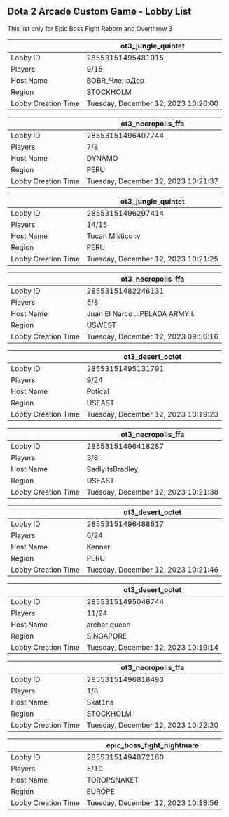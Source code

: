 ## Dota 2 Arcade Custom Game - Lobby List

This list only for Epic Boss Fight Reborn and Overthrow 3

|  | ot3_jungle_quintet |
| ------ | ------ |
| Lobby ID | 28553151495481015 |
| Players | 9/15 |
| Host Name | BOBR_ЧленоДер |
| Region | STOCKHOLM |
| Lobby Creation Time | Tuesday, December 12, 2023 10:20:00 |


|  | ot3_necropolis_ffa |
| ------ | ------ |
| Lobby ID | 28553151496407744 |
| Players | 7/8 |
| Host Name | DYNAMO |
| Region | PERU |
| Lobby Creation Time | Tuesday, December 12, 2023 10:21:37 |


|  | ot3_jungle_quintet |
| ------ | ------ |
| Lobby ID | 28553151496297414 |
| Players | 14/15 |
| Host Name | Tucan Mistico :v |
| Region | PERU |
| Lobby Creation Time | Tuesday, December 12, 2023 10:21:25 |


|  | ot3_necropolis_ffa |
| ------ | ------ |
| Lobby ID | 28553151482246131 |
| Players | 5/8 |
| Host Name | Juan El Narco .l.PELADA ARMY.l. |
| Region | USWEST |
| Lobby Creation Time | Tuesday, December 12, 2023 09:56:16 |


|  | ot3_desert_octet |
| ------ | ------ |
| Lobby ID | 28553151495131791 |
| Players | 9/24 |
| Host Name | Potical |
| Region | USEAST |
| Lobby Creation Time | Tuesday, December 12, 2023 10:19:23 |


|  | ot3_necropolis_ffa |
| ------ | ------ |
| Lobby ID | 28553151496418287 |
| Players | 3/8 |
| Host Name | SadlyItsBradley |
| Region | USEAST |
| Lobby Creation Time | Tuesday, December 12, 2023 10:21:38 |


|  | ot3_desert_octet |
| ------ | ------ |
| Lobby ID | 28553151496488617 |
| Players | 6/24 |
| Host Name | Kenner |
| Region | PERU |
| Lobby Creation Time | Tuesday, December 12, 2023 10:21:46 |


|  | ot3_desert_octet |
| ------ | ------ |
| Lobby ID | 28553151495046744 |
| Players | 11/24 |
| Host Name | archer queen |
| Region | SINGAPORE |
| Lobby Creation Time | Tuesday, December 12, 2023 10:19:14 |


|  | ot3_necropolis_ffa |
| ------ | ------ |
| Lobby ID | 28553151496818493 |
| Players | 1/8 |
| Host Name | Skat1na |
| Region | STOCKHOLM |
| Lobby Creation Time | Tuesday, December 12, 2023 10:22:20 |


|  | epic_boss_fight_nightmare |
| ------ | ------ |
| Lobby ID | 28553151494872160 |
| Players | 5/10 |
| Host Name | TOROPSNAKET |
| Region | EUROPE |
| Lobby Creation Time | Tuesday, December 12, 2023 10:18:56 |


